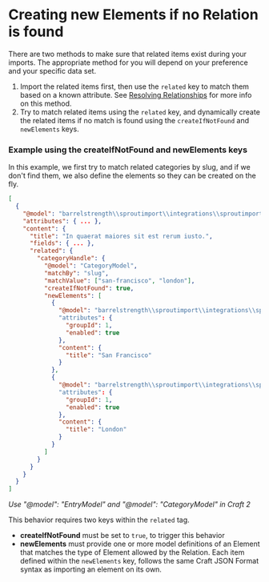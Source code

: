 # Creating new Elements if no Relation is found

There are two methods to make sure that related items exist during your imports. The appropriate method for you will depend on your preference and your specific data set.

1. Import the related items first, then use the `related` key to match them based on a known attribute. See [Resolving Relationships]({entry:1567:url}) for more info on this method.
2. Try to match related items using the `related` key, and dynamically create the related items if no match is found using the `createIfNotFound` and `newElements` keys.

### Example using the createIfNotFound and newElements keys

In this example, we first try to match related categories by slug, and if we don't find them, we also define the elements so they can be created on the fly.

``` json
[
  {
    "@model": "barrelstrength\\sproutimport\\integrations\\sproutimport\\elements\\Entry",
    "attributes": { ... },
    "content": {
      "title": "In quaerat maiores sit est rerum iusto.",
      "fields": { ... },
      "related": {
        "categoryHandle": {
          "@model": "CategoryModel",
          "matchBy": "slug",
          "matchValue": ["san-francisco", "london"],
          "createIfNotFound": true,
          "newElements": [
            {
              "@model": "barrelstrength\\sproutimport\\integrations\\sproutimport\\elements\\Category"
              "attributes": {
                "groupId": 1,
                "enabled": true
              },
              "content": {
                "title": "San Francisco"
              }
            },
            {
              "@model": "barrelstrength\\sproutimport\\integrations\\sproutimport\\elements\\Category"
              "attributes": {
                "groupId": 1,
                "enabled": true
              },
              "content": {
                "title": "London"
              }
            }
          ]
        }
      }
    }
  }
]
```

_Use "@model": "EntryModel" and "@model": "CategoryModel" in Craft 2_

This behavior requires two keys within the `related` tag.

- **createIfNotFound** must be set to `true`, to trigger this behavior
- **newElements** must provide one or more model definitions of an Element that matches the type of Element allowed by the Relation. Each item defined within the `newElements` key, follows the same Craft JSON Format syntax as importing an element on its own.

